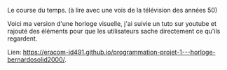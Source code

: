 Le course du temps.
(à lire avec une vois de la télévision des années 50)
 
Voici ma version d'une horloge visuelle, j'ai suivie un tuto sur youtube et rajouté des éléments pour que les utilisateurs sache directement ce qu'ils regardent.

Lien: https://eracom-id491.github.io/programmation-projet-1---horloge-bernardosolid2000/.
